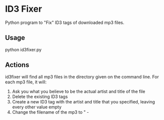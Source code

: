 # ID3 Fixer
Python program to "Fix" ID3 tags of downloaded mp3 files. 

## Usage
python id3fixer.py <path to mp3 files>

## Actions
id3fixer will find all mp3 files in the directory given on the command line. For each mp3 file, it will:

1. Ask you what you believe to be the actual artist and title of the file
2. Delete the existing ID3 tags
3. Create a new ID3 tag with the artist and title that you specified, leaving every other value empty
4. Change the filename of the mp3 to "<artist> - <title>" using the artist and title you specified. 
